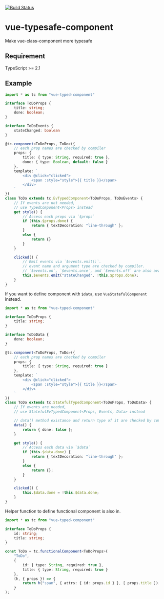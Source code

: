 [![Build Status](https://travis-ci.org/wonderful-panda/vue-typed-component.svg?branch=master)](https://travis-ci.org/wonderful-panda/vue-typed-component)

# vue-typesafe-component
Make vue-class-component more typesafe

## Requirement
TypeScript >= 2.1

## Example

```typescript
import * as tc from "vue-typed-component"

interface ToDoProps {
    title: string;
    done: boolean;
}

interface ToDoEvents {
    stateChanged: boolean
}

@tc.component<ToDoProps, ToDo>({
    // each prop names are checked by compiler
    props: {
        title: { type: String, required: true },
        done: { type: Boolean, default: false }
    },
    template: `
        <div @click="clicked">
            <span :style="style">{{ title }}</span>
        </div>
    `
})
class ToDo extends tc.EvTypedComponent<ToDoProps, ToDoEvents> {
    // If events are not needed,
    // use TypedComponent<Props> instead
    get style() {
        // Access each props via `$props`
        if (this.$props.done) {
            return { textDecoration: "line-through" };
        }
        else {
            return {}
        }
    }

    clicked() {
        // Emit events via `$events.emit()`.
        // event name and argument type are checked by compiler.
        // `$events.on`, `$events.once`, and `$events.off` are also available.
        this.$events.emit("stateChanged", !this.$props.done);
    }
}
```

If you want to define component with `$data`, use `VueStatefulComponent` instead.

```typescript
import * as tc from "vue-typed-component"

interface ToDoProps {
    title: string;
}

interface ToDoData {
    done: boolean;
}

@tc.component<ToDoProps, ToDo>({
    // each prop names are checked by compiler
    props: {
        title: { type: String, required: true }
    },
    template: `
        <div @click="clicked">
            <span :style="style">{{ title }}</span>
        </div>
    `
})
class ToDo extends tc.StatefulTypedComponent<ToDoProps, ToDoData> {
    // If events are needed,
    // use StatefulEvTypedComponent<Props, Events, Data> instead

    // data() method existance and return type of it are checked by compiler
    data() {
        return { done: false };
    }

    get style() {
        // Access each data via `$data`
        if (this.$data.done) {
            return { textDecoration: "line-through" };
        }
        else {
            return {};
        }
    }

    clicked() {
        this.$data.done = !this.$data.done;
    }
}
```

Helper function to define functional component is also in.

```typescript
import * as tc from "vue-typed-component"

interface ToDoProps {
    id: string;
    title: string;
}

const ToDo = tc.functionalComponent<ToDoProps>(
    "ToDo",
    {
        id: { type: String, required: true },
        title: { type: String, required: true }
    },
    (h, { props }) => {
        return h("span", { attrs: { id: props.id } }, [ props.title ]);
    }
);
```
